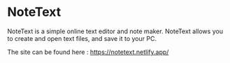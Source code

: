 # NoteText
NoteText is a simple online text editor and note maker. NoteText allows you to create and open text files, and save it to your PC. 


The site can be found here : https://notetext.netlify.app/

